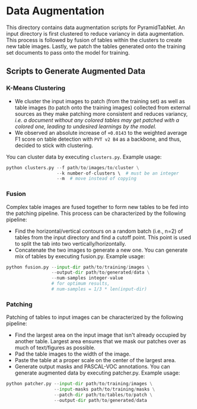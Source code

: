 # Data Augmentation
This directory contains data augmentation scripts for PyramidTabNet. An input directory is first clustered to reduce variancy in data augmentation. This process is followed by fusion of tables within the clusters to create new table images. Lastly, we patch the tables generated onto the training set documents to pass onto the model for training.

## Scripts to Generate Augmented Data

### K-Means Clustering
- We cluster the input images to patch (from the training set) as well as table images (to patch onto the training images) collected from external sources as they make patching more consistent and reduces variancy, *i.e. a document without any colored tables may get patched with a colored one, leading to undesired learnings by the model.*
- We observed an absolute increase of `+0.0143` to the weighted average F1 score on table detection with `PVT v2 B4` as a backbone, and thus, decided to stick with clustering.

You can cluster data by executing `clusters.py`. Example usage:
```python
python clusters.py --f path/to/images/to/cluster \
                   --k number-of-clusters \  # must be an integer
                   --m  # move instead of copying
```
### Fusion
Complex table images are fused together to form new tables to be fed into the patching pipeline. This process can be characterized by the following pipeline:
- Find the horizontal/vertical contours on a random batch (i.e., n=2) of tables from the input directory and find a cutoff point. This point is used to split the tab into two vertically/horizontally.
- Concatenate the two images to generate a new one.
You can generate mix of tables by executing fusion.py. Example usage:
```python
python fusion.py --input-dir path/to/training/images \
                 --output-dir path/to/generated/data \
                 --num-samples integer-value
                 # for optimum results, 
                 # num-samples = 1/3 * len(input-dir)
```

### Patching
Patching of tables to input images can be characterized by the following pipeline:
- Find the largest area on the input image that isn't already occupied by another table. Largest area ensures that we mask our patches over as much of text/figures as possible.
- Pad the table images to the width of the image.
- Paste the table at a proper scale on the center of the largest area.
- Generate output masks and PASCAL-VOC annotations.
You can generate augmented data by executing patcher.py. Example usage:
```python
python patcher.py --input-dir path/to/training/images \
                  --input-masks path/to/training/masks \
                  --patch-dir path/to/tables/to/patch \
                  --output-dir path/to/generated/data
```

